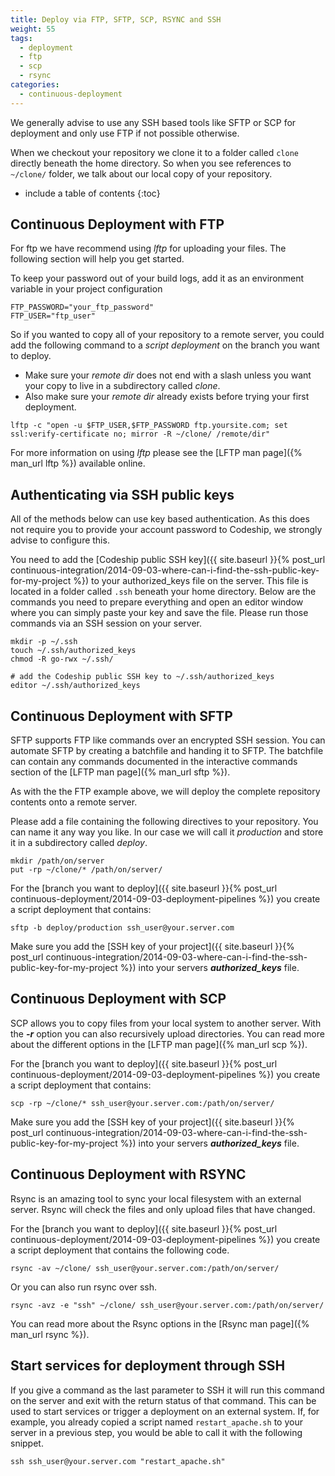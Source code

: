 ```yaml
---
title: Deploy via FTP, SFTP, SCP, RSYNC and SSH
weight: 55
tags:
  - deployment
  - ftp
  - scp
  - rsync
categories:
  - continuous-deployment
---
```

We generally advise to use any SSH based tools like SFTP or SCP for deployment and only use FTP if not possible otherwise.

When we checkout your repository we clone it to a folder called ```clone``` directly beneath the home directory. So when you see references to ```~/clone/``` folder, we talk about our local copy of your repository.

* include a table of contents
{:toc}

## Continuous Deployment with FTP

For ftp we have recommend using _lftp_ for uploading your files. The following section will help you get started.

To keep your password out of your build logs, add it as an environment variable in your project configuration

~~~shell
FTP_PASSWORD="your_ftp_password"
FTP_USER="ftp_user"
~~~

So if you wanted to copy all of your repository to a remote server, you could add the following command to a _script deployment_ on the branch you want to deploy.

* Make sure your _remote dir_ does not end with a slash unless you want your copy to live in a subdirectory called _clone_.
* Also make sure your _remote dir_ already exists before trying your first deployment.

~~~shell
lftp -c "open -u $FTP_USER,$FTP_PASSWORD ftp.yoursite.com; set ssl:verify-certificate no; mirror -R ~/clone/ /remote/dir"
~~~

For more information on using _lftp_ please see the [LFTP man page]({% man_url lftp %}) available online.

## Authenticating via SSH public keys

All of the methods below can use key based authentication. As this does not require you to provide your account password to Codeship, we strongly advise to configure this.

You need to add the [Codeship public SSH key]({{ site.baseurl }}{% post_url continuous-integration/2014-09-03-where-can-i-find-the-ssh-public-key-for-my-project %}) to your authorized_keys file on the server. This file is located in a folder called ```.ssh``` beneath your home directory. Below are the commands you need to prepare everything and open an editor window where you can simply paste your key and save the file. Please run those commands via an SSH session on your server.

~~~shell
mkdir -p ~/.ssh
touch ~/.ssh/authorized_keys
chmod -R go-rwx ~/.ssh/

# add the Codeship public SSH key to ~/.ssh/authorized_keys
editor ~/.ssh/authorized_keys
~~~

## Continuous Deployment with SFTP

SFTP supports FTP like commands over an encrypted SSH session. You can automate SFTP by creating a batchfile and handing it to SFTP. The batchfile can contain any commands documented in the interactive commands section of the [LFTP man page]({% man_url sftp %}).

As with the the FTP example above, we will deploy the complete repository contents onto a remote server.

Please add a file containing the following directives to your repository. You can name it any way you like. In our case we will call it _production_ and store it in a subdirectory called _deploy_.

~~~ftp
mkdir /path/on/server
put -rp ~/clone/* /path/on/server/
~~~

For the [branch you want to deploy]({{ site.baseurl }}{% post_url continuous-deployment/2014-09-03-deployment-pipelines %}) you create a script deployment that contains:

~~~shell
sftp -b deploy/production ssh_user@your.server.com
~~~

Make sure you add the [SSH key of your project]({{ site.baseurl }}{% post_url continuous-integration/2014-09-03-where-can-i-find-the-ssh-public-key-for-my-project %})
into your servers ***authorized_keys*** file.

## Continuous Deployment with SCP

SCP allows you to copy files from your local system to another server. With the ***-r*** option
you can also recursively upload directories. You can read more about the different options
in the [LFTP man page]({% man_url scp %}).

For the [branch you want to deploy]({{ site.baseurl }}{% post_url continuous-deployment/2014-09-03-deployment-pipelines %}) you create a script deployment that contains:

~~~shell
scp -rp ~/clone/* ssh_user@your.server.com:/path/on/server/
~~~

Make sure you add the [SSH key of your project]({{ site.baseurl }}{% post_url continuous-integration/2014-09-03-where-can-i-find-the-ssh-public-key-for-my-project %})
into your servers ***authorized_keys*** file.

## Continuous Deployment with RSYNC

Rsync is an amazing tool to sync your local filesystem with an external server. Rsync
will check the files and only upload files that have changed.

For the [branch you want to deploy]({{ site.baseurl }}{% post_url continuous-deployment/2014-09-03-deployment-pipelines %}) you create a script deployment that contains the following code.

~~~shell
rsync -av ~/clone/ ssh_user@your.server.com:/path/on/server/
~~~

Or you can also run rsync over ssh.

~~~shell
rsync -avz -e "ssh" ~/clone/ ssh_user@your.server.com:/path/on/server/
~~~

You can read more about the Rsync options in the [Rsync man page]({% man_url rsync %}).

## Start services for deployment through SSH

If you give a command as the last parameter to SSH it will run this command on the server and exit with the return status of that command. This can be used to start services or trigger a deployment on an external system. If, for example, you already copied a script named ```restart_apache.sh``` to your server in a previous step, you would be able to call it with the following snippet.

~~~shell
ssh ssh_user@your.server.com "restart_apache.sh"
~~~
